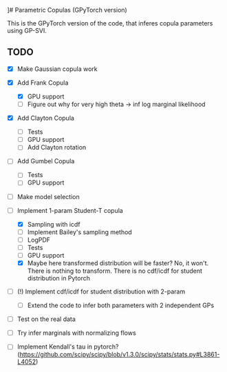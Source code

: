 ]# Parametric Copulas (GPyTorch version)

This is the GPyTorch version of the code, that inferes copula parameters using GP-SVI.

## TODO

- [x] Make Gaussian copula work
- [x] Add Frank Copula
	- [x] GPU support
	- [ ] Figure out why for very high theta -> inf log marginal likelihood
- [x] Add Clayton Copula
	- [ ] Tests
	- [ ] GPU support
	- [ ] Add Clayton rotation
- [ ] Add Gumbel Copula
	- [ ] Tests
	- [ ] GPU support
- [ ] Make model selection
- [ ] Implement 1-param Student-T copula
	- [x] Sampling with icdf
	- [ ] Implement Bailey's sampling method
	- [ ] LogPDF
	- [ ] Tests
	- [ ] GPU support
	- [x] Maybe here transformed distribution will be faster?
		No, it won't. There is nothing to transform. There is no cdf/icdf for student distribution in Pytorch
- [ ] (!) Implement cdf/icdf for student distribution with 2-param
	- [ ] Extend the code to infer both parameters with 2 independent GPs
- [ ] Test on the real data
- [ ] Try infer marginals with normalizing flows 
- [ ] Implement Kendall's tau in pytorch? (https://github.com/scipy/scipy/blob/v1.3.0/scipy/stats/stats.py#L3861-L4052)

